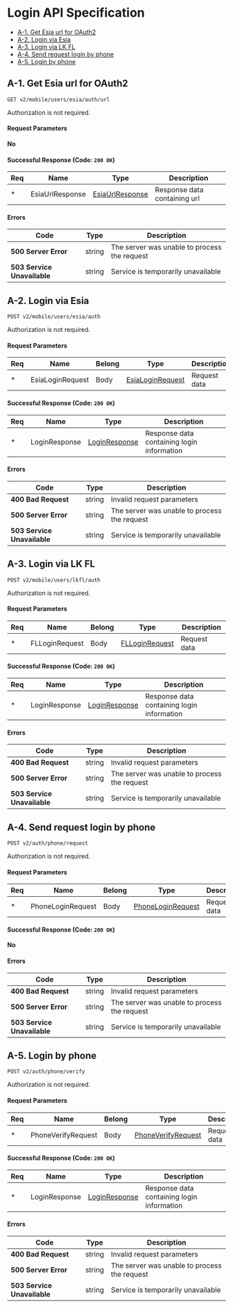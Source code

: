 # Login API Specification

- [A-1. Get Esia url for OAuth2](#a-1-get-esia-url-for-oauth2)
- [A-2. Login via Esia](#a-2-login-via-esia)
- [A-3. Login via LK FL](#a-3-login-via-lk-fl)
- [A-4. Send request login by phone](#a-4-send-request-login-by-phone)
- [A-5. Login by phone](#a-5-login-by-phone)


## **A-1. Get Esia url for OAuth2**

`GET v2/mobile/users/esia/auth/url`

Authorization is not required.

#### **Request Parameters**

**No**

#### Successful Response (Code: `200 OK`)

Req | Name | Type | Description
--- | ---- | ---- | -----------
\*  | EsiaUrlResponse | [EsiaUrlResponse](./data-model.md#EsiaUrlResponse) | Response data containing url

#### **Errors**

Code | Type | Description
---- | ---- | -----------
**500 Server Error** | string | The server was unable to process the request
**503 Service Unavailable** | string | Service is temporarily unavailable


## **A-2. Login via Esia**

`POST v2/mobile/users/esia/auth`

Authorization is not required.

#### **Request Parameters**

Req | Name | Belong | Type | Description
----| ---- | ------ | ---- | -----------
\* | EsiaLoginRequest | Body | [EsiaLoginRequest](./data-model.md#EsiaLoginRequest) | Request data

#### Successful Response (Code: `200 OK`)

Req | Name | Type | Description
--- | ---- | ---- | -----------
\*  | LoginResponse | [LoginResponse](./data-model.md#LoginResponse) | Response data containing login information

#### **Errors**

Code | Type | Description
---- | ---- | -----------
**400 Bad Request** | string | Invalid request parameters
**500 Server Error** | string | The server was unable to process the request
**503 Service Unavailable** | string | Service is temporarily unavailable


## **A-3. Login via LK FL**

`POST v2/mobile/users/lkfl/auth`

Authorization is not required.

#### **Request Parameters**

Req | Name | Belong | Type | Description
----| ---- | ------ | ---- | -----------
\* | FLLoginRequest | Body | [FLLoginRequest](./data-model.md#FLLoginRequest) | Request data

#### Successful Response (Code: `200 OK`)

Req | Name | Type | Description
--- | ---- | ---- | -----------
\*  | LoginResponse | [LoginResponse](./data-model.md#LoginResponse) | Response data containing login information

#### **Errors**

Code | Type | Description
---- | ---- | -----------
**400 Bad Request** | string | Invalid request parameters
**500 Server Error** | string | The server was unable to process the request
**503 Service Unavailable** | string | Service is temporarily unavailable


## **A-4. Send request login by phone**

`POST v2/auth/phone/request`

Authorization is not required.

#### **Request Parameters**

Req | Name | Belong | Type | Description
----| ---- | ------ | ---- | -----------
\* | PhoneLoginRequest | Body | [PhoneLoginRequest](./data-model.md#PhoneLoginRequest) | Request data

#### Successful Response (Code: `200 OK`)

**No**

#### **Errors**

Code | Type | Description
---- | ---- | -----------
**400 Bad Request** | string | Invalid request parameters
**500 Server Error** | string | The server was unable to process the request
**503 Service Unavailable** | string | Service is temporarily unavailable


## **A-5. Login by phone**

`POST v2/auth/phone/verify`

Authorization is not required.

#### **Request Parameters**

Req | Name | Belong | Type | Description
----| ---- | ------ | ---- | -----------
\* | PhoneVerifyRequest | Body | [PhoneVerifyRequest](./data-model.md#PhoneVerifyRequest) | Request data

#### Successful Response (Code: `200 OK`)

Req | Name | Type | Description
--- | ---- | ---- | -----------
\*  | LoginResponse | [LoginResponse](./data-model.md#LoginResponse) | Response data containing login information

#### **Errors**

Code | Type | Description
---- | ---- | -----------
**400 Bad Request** | string | Invalid request parameters
**500 Server Error** | string | The server was unable to process the request
**503 Service Unavailable** | string | Service is temporarily unavailable
